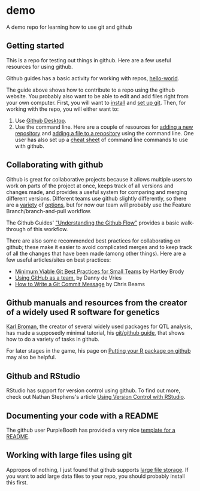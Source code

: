 # demo
A demo repo for learning how to use git and github

## Getting started
This is a repo for testing out things in github. Here are a few useful resources for using github.

Github guides has a basic activity for working with repos, [hello-world](https://guides.github.com/activities/hello-world/).

The guide above shows how to contribute to a repo using the github website. You probably also want to be able to edit and add files right from your own computer. First, you will want to [install](https://git-scm.com/book/en/v2/Getting-Started-Installing-Git) and [set up git](https://help.github.com/articles/set-up-git/). Then, for working with the repo, you will either want to:

1) Use [Github Desktop](https://help.github.com/desktop/guides/contributing-to-projects/).
2) Use the command line. Here are a couple of resources for [adding a new repository](https://help.github.com/articles/adding-an-existing-project-to-github-using-the-command-line/) and [adding a file to a repository](https://help.github.com/articles/adding-a-file-to-a-repository-using-the-command-line/) using the command line. One user has also set up a [cheat sheet](https://gist.github.com/davfre/8313299) of command line commands to use with github. 

## Collaborating with github
Github is great for collaborative projects because it allows multiple users to work on parts of the project at once, keeps track of all versions and changes made, and provides a useful system for comparing and merging different versions. Different teams use github slightly differently, so there are a [variety](https://www.atlassian.com/git/tutorials/comparing-workflows) of [options](http://www.goring.org/resources/project-management.html), but for now our team will probably use the Feature Branch/branch-and-pull workflow.

The Github Guides' ["Understanding the Github Flow"](https://guides.github.com/introduction/flow/index.html) provides a basic walk-through of this workflow.

There are also some recommended best practices for collaborating on github; these make it easier to avoid complicated merges and to keep track of all the changes that have been made (among other things). Here are a few useful articles/sites on best practices:
* [Minimum Viable Git Best Practices for Small Teams](https://blog.hartleybrody.com/git-small-teams/) by Hartley Brody
* [Using GitHub as a team.](https://medium.com/@dandevri/using-github-as-a-team-61f189eaa8ff) by Danny de Vries
* [How to Write a Git Commit Message](https://chris.beams.io/posts/git-commit/) by Chris Beams

## Github manuals and resources from the creator of a widely used R software for genetics
[Karl Broman](http://kbroman.org/), the creator of several widely used packages for QTL analysis, has made a supposedly minimal tutorial, his [git/github guide](http://kbroman.org/github_tutorial/), that shows how to do a variety of tasks in github.

For later stages in the game, his page on [Putting your R package on github](http://kbroman.org/pkg_primer/pages/github.html) may also be helpful.

## Github and RStudio
RStudio has support for version control using github. To find out more, check out Nathan Stephens's article [Using Version Control with RStudio](https://support.rstudio.com/hc/en-us/articles/200532077-Version-Control-with-Git-and-SVN).

## Documenting your code with a README
The github user PurpleBooth has provided a very nice [template for a README](https://gist.github.com/PurpleBooth/109311bb0361f32d87a2).

## Working with large files using git
Appropos of nothing, I just found that github supports [large file storage](https://git-lfs.github.com/?utm_source=github_site&utm_medium=blog&utm_campaign=gitlfs). If you want to add large data files to your repo, you should probably install this first.

